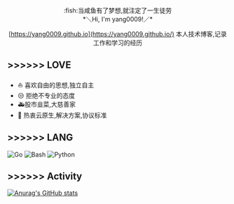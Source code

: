 <div align="center",style="font-size:20px">
:fish:当咸鱼有了梦想,就注定了一生徒劳
</div>

<div align="center",style="font-size:12px">
*＼Hi, I'm yang0009!／*
</div>

<div align="center",style="font-size:12px">
 
[https://yang0009.github.io](https://yang0009.github.io/)
本人技术博客,记录工作和学习的经历

</div>

## >>>>>> LOVE

<div align="left">
 
 - :sailboat: 喜欢自由的思想,独立自主
 - :unamused: 拒绝不专业的态度
 - :ambulance:股市韭菜,大慈善家
 - :bookmark: 热衷云原生,解决方案,协议标准
</div>

## >>>>>> LANG

<div align="left">
 
![Go](https://img.shields.io/badge/Go-00ADD8?style=flat-square&logo=go&logoColor=white)
![Bash](https://img.shields.io/badge/Bash-444444?style=flat-square&logo=gnu-bash&logoColor=white)
![Python](https://img.shields.io/badge/Python-377bAB?style=flat-square&logo=python&logoColor=white)
</div>

## >>>>>> Activity

[![Anurag's GitHub stats](https://github-readme-stats.vercel.app/api?username=yang0009&show_icons=true&theme=radical)](https://github.com/yang0009/github-readme-stats)
